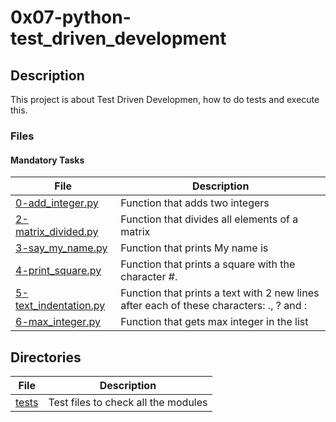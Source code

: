 # 0x07-python-test_driven_development

## Description
This project is about Test Driven Developmen, how to do tests and execute this.

### Files
#### Mandatory Tasks

| File | Description |
| ------ | ------ |
| [0-add_integer.py](0-add_integer.py) | Function that adds two integers |
| [2-matrix_divided.py](2-matrix_divided.py) | Function that divides all elements of a matrix |
| [3-say_my_name.py](3-say_my_name.py) | Function that prints My name is <first name> <last name> |
| [4-print_square.py](4-print_square.py) | Function that prints a square with the character #. |
| [5-text_indentation.py](5-text_indentation.py) |  Function that prints a text with 2 new lines after each of these characters: ., ? and : |
| [6-max_integer.py](6-max_integer.py) |  Function that gets max integer in the list |

## Directories
| File | Description |
| ------ | ------ |
| [tests](tests) | Test files to check all the modules |
